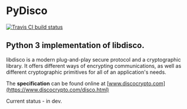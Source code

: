 # PyDisco

[![Travis CI build status](https://travis-ci.org/Fasjeit/PyDisco.svg?branch=master)](https://travis-ci.org/Fasjeit/PyDisco)

## Python 3 implementation of libdisco.

libdisco is a modern plug-and-play secure protocol and a cryptographic library. It offers different ways of encrypting communications, as well as different cryptographic primitives for all of an application's needs. 

The **specification** can be found online at [www.discocrypto.com](https://www.discocrypto.com/disco.html)

Current status - in dev.
